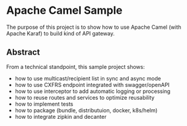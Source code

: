 # Apache Camel Sample

The purpose of this project is to show how to use Apache Camel (with Apache Karaf) to build kind of API gateway.

## Abstract

From a technical standpoint, this sample project shows:

* how to use multicast/recipient list in sync and async mode
* how to use CXFRS endpoint integrated with swagger/openAPI
* how to use interceptor to add automatic logging or processing
* how to reuse routes and services to optimize reusability
* how to implement tests
* how to package (bundle, distributuion, docker, k8s/helm)
* how to integrate zipkin and decanter
